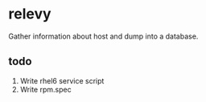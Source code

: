 # relevy
Gather information about host and dump into a database.
## todo
1. Write rhel6 service script
2. Write rpm.spec
